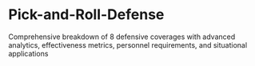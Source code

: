 # Pick-and-Roll-Defense
Comprehensive breakdown of 8 defensive coverages with advanced analytics, effectiveness metrics, personnel requirements, and situational applications
